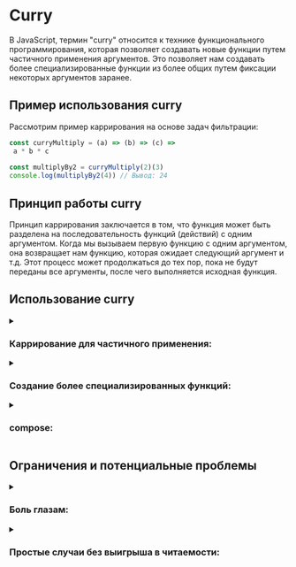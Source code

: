 # Curry

В JavaScript, термин "curry" относится к технике функционального программирования, которая позволяет создавать новые функции путем частичного применения аргументов. Это позволяет нам создавать более специализированные функции из более общих путем фиксации некоторых аргументов заранее.

## Пример использования curry

Рассмотрим пример каррирования на основе задач фильтрации:

```js
const curryMultiply = (a) => (b) => (c) =>
 a * b * c
           
const multiplyBy2 = curryMultiply(2)(3)
console.log(multiplyBy2(4)) // Вывод: 24
```

## Принцип работы curry

Принцип каррирования заключается в том, что функция может быть разделена на последовательность функций (действий) с одним аргументом. Когда мы вызываем первую функцию с одним аргументом, она возвращает нам функцию, которая ожидает следующий аргумент и т.д. Этот процесс может продолжаться до тех пор, пока не будут переданы все аргументы, после чего выполняется исходная функция.
## Использование curry

<details>
<summary><h3><b>Каррирование для частичного применения:</b></h3></summary>

- Не нужно юзать грязные функции
- Не нужно в каждую функую прокидывать tasks
- Меняешь tasks в одном месте

```js
const filterTasks = (tasks) => (status) => {
return tasks.filter(task => task.status === status)
}
```

```js
const filterTasksForStatus = filterTasks(tasks)
```

- <details>
	<summary>tasks:</summary>

	```js
	const TaskStatus = {
	COMPLETED: 'completed',
	INCOMPLETE: 'incomplete'
	}
	
	const tasks = [
	{ id: 1, title: 'Купить продукты', status: TaskStatus.COMPLETED },
	{ id: 2, title: 'Выучить Реакт', status: TaskStatus.INCOMPLETE },
	{ id: 3, title: 'Подготовить отчет', status: TaskStatus.INCOMPLETE },
	]
	```
  </details>

```js
const incompleteTasks = filterTasksForStatus(TaskStatus.INCOMPLETE)
const completedTasks = filterTasksForStatus(TaskStatus.COMPLETED)

console.log('Незавершенные задачи:', incompleteTasks)
console.log('Завершенные задачи:', completedTasks)
```
</details>

<details>
  <summary><h3><b>Создание более специализированных функций:</b></h3></summary>
  
```js
const discountCalculator = baseDiscount => amount =>
 amount - (amount * baseDiscount);
```

```js
const tenPercentDiscount = discountCalculator(0.1);
const twentyPercentDiscount = discountCalculator(0.2);

console.log(tenPercentDiscount(100)); // Вывод: 90
console.log(twentyPercentDiscount(150)); // Вывод: 120
```
</details>

<details>
  <summary><h3><b>compose:</b></h3></summary>

```js
const compose = (...functions) => (input) =>
  functions.reduceRight((output, fn) => fn(output), input);
```
```js
const multiplyBy = (factor) => (number) =>
 number * factor
const add = (a) => (b) =>
 a + b

const transformValue = compose(
  multiplyBy(3),
  add(10)
);

console.log(transformValue(5)); // Output: 25 (5 * 3 + 10)
```
</details>

## Ограничения и потенциальные проблемы

<details>
  <summary><h3><b>Боль глазам:</b></h3></summary>

- Важно помнить, что код читают не только компьютеры, но и другие разработчики. При решении использовать каррирование, стоит учитывать, что баланс между функциональностью и читаемостью может определять принятие решения о том, насколько использование каррирования оправдано в конкретном контексте.

```js
const unreadableFunction = a => b => c => d => e => {
    // Сложная логика на основе a, b, c, d, e
    return /* результат */;
};
```
  
</details>

<details>
  <summary><h3><b>Простые случаи без выигрыша в читаемости:</b></h3></summary>
  
```js
// Плохо: Каррирование для очень простой функции
const simpleCurry = a => b => a + b;
```
  
</details>

